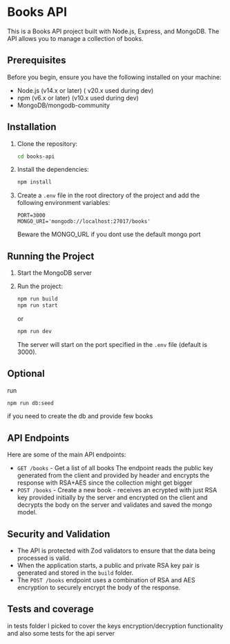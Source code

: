 # Books API

This is a Books API project built with Node.js, Express, and MongoDB. The API allows you to manage a collection of books.

## Prerequisites

Before you begin, ensure you have the following installed on your machine:

- Node.js (v14.x or later) ( v20.x used during dev)
- npm (v6.x or later) (v10.x used during dev)
- MongoDB/mongodb-community

## Installation

1. Clone the repository:

   ```bash
   cd books-api
   ```

2. Install the dependencies:

   ```bash
   npm install
   ```

3. Create a `.env` file in the root directory of the project and add the following environment variables:

   ```properties
   PORT=3000
   MONGO_URI='mongodb://localhost:27017/books'
   ```

   Beware the MONGO_URL if you dont use the default mongo port

## Running the Project

1. Start the MongoDB server

2. Run the project:

   ```bash
   npm run build
   npm run start
   ```

   or

   ```bash
   npm run dev
   ```

   The server will start on the port specified in the `.env` file (default is 3000).

## Optional

run

```bash
npm run db:seed
```

if you need to create the db and provide few books

## API Endpoints

Here are some of the main API endpoints:

- `GET /books` - Get a list of all books
  The endpoint reads the public key generated from the client and provided by header and encrypts the response with RSA+AES since the collection might get bigger
- `POST /books` - Create a new book - receives an ecrypted with just RSA key provided initially by the server and encrypted on the client and decrypts the body on the server and validates and saved the mongo model.

## Security and Validation

- The API is protected with Zod validators to ensure that the data being processed is valid.
- When the application starts, a public and private RSA key pair is generated and stored in the `build` folder.
- The `POST /books` endpoint uses a combination of RSA and AES encryption to securely encrypt the body of the response.

## Tests and coverage

in tests folder I picked to cover the keys encryption/decryption functionality and also some tests for the api server
